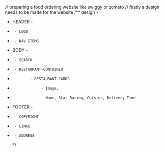 // preparing a food ordering website like swiggy or zomato
// firstly a design needs to be made for the website
/\*\* design -

- HEADER -
-      - LOGO
-      - NAV ITEMS
- BODY -
-      - SEARCH
-      - RESTAURANT-CONTAINER
-             - RESTAURANT CARDS
-                  - Image,
-                  - Name, Star Rating, Cuisine, Delivery Time
- FOOTER -
-      - COPYRIGHT
-      - LINKS
-      - ADDRESS
  \*/
